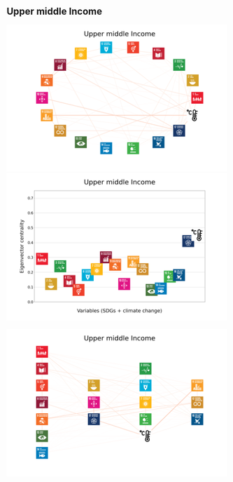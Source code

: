 ## Upper middle Income

<img src="../Upper middle Income/Upper middle Income_circular_network_logos.png">
<img src="../Upper middle Income/Upper middle Income_eigenvector_centrality.png">
<br>
<br>
<img src="../Upper middle Income/Upper middle Income_multipartite_network_logos_cluster.png">
